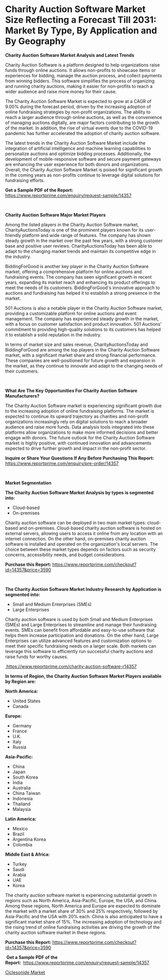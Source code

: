 <p><h1>Charity Auction Software Market Size Reflecting a Forecast Till 2031: Market By Type, By Application and By Geography</h1></p><p><strong>Charity Auction Software Market Analysis and Latest Trends</strong></p>
<p><p>Charity Auction Software is a platform designed to help organizations raise funds through online auctions. It allows non-profits to showcase items or experiences for bidding, manage the auction process, and collect payments from winning bidders. This software simplifies the process of organizing and running charity auctions, making it easier for non-profits to reach a wider audience and raise more money for their cause.</p><p>The Charity Auction Software Market is expected to grow at a CAGR of 9.00% during the forecast period, driven by the increasing adoption of online fundraising strategies by non-profit organizations. The ability to reach a larger audience through online auctions, as well as the convenience of managing auctions digitally, are major factors contributing to the growth of the market. In addition, the rise of virtual events due to the COVID-19 pandemic has further accelerated the adoption of charity auction software.</p><p>The latest trends in the Charity Auction Software Market include the integration of artificial intelligence and machine learning capabilities to personalize auctions and optimize bidding processes. Additionally, the development of mobile-responsive software and secure payment gateways are enhancing the user experience for both donors and organizations. Overall, the Charity Auction Software Market is poised for significant growth in the coming years as non-profits continue to leverage digital solutions for fundraising efforts.</p></p>
<p><strong>Get a Sample PDF of the Report:&nbsp;</strong> <a href="https://www.reportprime.com/enquiry/request-sample/14357">https://www.reportprime.com/enquiry/request-sample/14357</a></p>
<p>&nbsp;</p>
<p><strong>Charity Auction Software Major Market Players</strong></p>
<p><p>Among the listed players in the Charity Auction Software market, CharityAuctionsToday is one of the prominent players known for its user-friendly platform and wide range of features. The company has shown steady growth in the market over the past few years, with a strong customer base and positive user reviews. CharityAuctionsToday has been able to adapt to the changing market trends and maintain its competitive edge in the industry.</p><p>BiddingForGood is another key player in the Charity Auction Software market, offering a comprehensive platform for online auctions and fundraising events. The company has seen significant growth in recent years, expanding its market reach and enhancing its product offerings to meet the needs of its customers. BiddingForGood's innovative approach to auctions and fundraising has helped it to establish a strong presence in the market.</p><p>501 Auctions is also a notable player in the Charity Auction Software market, providing a customizable platform for online auctions and event management. The company has experienced steady growth in the market, with a focus on customer satisfaction and product innovation. 501 Auctions' commitment to providing high-quality solutions to its customers has helped it to establish a solid reputation in the industry.</p><p>In terms of market size and sales revenue, CharityAuctionsToday and BiddingForGood are among the top players in the Charity Auction Software market, with a significant market share and strong financial performance. These companies are well-positioned for future growth and expansion in the market, as they continue to innovate and adapt to the changing needs of their customers.</p></p>
<p>&nbsp;</p>
<p><strong>What Are The Key Opportunities For Charity Auction Software Manufacturers?</strong></p>
<p><p>The Charity Auction Software market is experiencing significant growth due to the increasing adoption of online fundraising platforms. The market is expected to continue its upward trajectory as charities and non-profit organizations increasingly rely on digital solutions to reach a broader audience and raise more funds. Data analysis tools integrated into these platforms allow organizations to make more informed decisions and better engage with donors. The future outlook for the Charity Auction Software market is highly positive, with continued innovation and advancements expected to drive further growth and impact in the non-profit sector.</p></p>
<p><strong>Inquire or Share Your Questions If Any Before Purchasing This Report:</strong> <a href="https://www.reportprime.com/enquiry/pre-order/14357">https://www.reportprime.com/enquiry/pre-order/14357</a></p>
<p>&nbsp;</p>
<p><strong>Market Segmentation</strong></p>
<p><strong>The Charity Auction Software Market Analysis by types is segmented into:</strong></p>
<p><ul><li>Cloud-based</li><li>On-premises</li></ul></p>
<p><p>Charity auction software can be deployed in two main market types: cloud-based and on-premises. Cloud-based charity auction software is hosted on external servers, allowing users to access it online from any location with an internet connection. On the other hand, on-premises charity auction software is installed and operated on the organization's local servers. The choice between these market types depends on factors such as security concerns, accessibility needs, and budget considerations.</p></p>
<p><strong>Purchase this Report:&nbsp;</strong><a href="https://www.reportprime.com/checkout?id=14357&price=3590">https://www.reportprime.com/checkout?id=14357&price=3590</a></p>
<p>&nbsp;</p>
<p><strong>The Charity Auction Software Market Industry Research by Application is segmented into:</strong></p>
<p><ul><li>Small and Medium Enterprises (SMEs)</li><li>Large Enterprises</li></ul></p>
<p><p>Charity auction software is used by both Small and Medium Enterprises (SMEs) and Large Enterprises to streamline and manage their fundraising events. SMEs can benefit from affordable and easy-to-use software that helps them increase participation and donations. On the other hand, Large Enterprises can utilize advanced features and customization options to meet their specific fundraising needs on a larger scale. Both markets can leverage this software to efficiently run successful charity auctions and raise funds for worthy causes.</p></p>
<p><a href="https://www.reportprime.com/charity-auction-software-r14357">&nbsp;https://www.reportprime.com/charity-auction-software-r14357</a></p>
<p><strong>In terms of Region, the Charity Auction Software Market Players available by Region are:</strong></p>
<p>
    <p> <strong> North America: </strong>
        <ul>
            <li>United States</li>
            <li>Canada</li>
        </ul>
        </p> 
    <p> <strong> Europe: </strong>
        <ul>
            <li>Germany</li>
            <li>France</li>
            <li>U.K.</li>
            <li>Italy</li>
            <li>Russia</li>
        </ul>
        </p> 
    <p> <strong> Asia-Pacific: </strong>
        <ul>
            <li>China</li>
            <li>Japan</li>
            <li>South Korea</li>
            <li>India</li>
            <li>Australia</li>
            <li>China Taiwan</li>
            <li>Indonesia</li>
            <li>Thailand</li>
            <li>Malaysia</li>
        </ul>
        </p> 
    <p> <strong> Latin America: </strong>
        <ul>
            <li>Mexico</li>
            <li>Brazil</li>
            <li>Argentina Korea</li>
            <li>Colombia</li>
        </ul>
        </p> 
    <p> <strong> Middle East & Africa: </strong>
        <ul>
            <li>Turkey</li>
            <li>Saudi</li>
            <li>Arabia</li>
            <li>UAE</li>
            <li>Korea</li>
        </ul>
    </p>
    </p>
<p><p>The charity auction software market is experiencing substantial growth in regions such as North America, Asia-Pacific, Europe, the USA, and China. Among these regions, North America and Europe are expected to dominate the market with a market share of 30% and 25% respectively, followed by Asia-Pacific and the USA with 20% each. China is also anticipated to have a significant market share of 15%. The increasing adoption of technology and the rising trend of online fundraising activities are driving the growth of the charity auction software market in these regions.</p></p>
<p><strong>Purchase this Report: </strong><a href="https://www.reportprime.com/checkout?id=14357&price=3590">https://www.reportprime.com/checkout?id=14357&price=3590</a></p>
<p>&nbsp;<strong>Get a Sample PDF of the Report:&nbsp;&nbsp;</strong><a href="https://www.reportprime.com/enquiry/request-sample/14357">https://www.reportprime.com/enquiry/request-sample/14357</a></p>
<p><strong></strong></p>
<p><p><a href="https://github.com/dimitrishawkinswaynenp91rgz/Market-Research-Report-List-4/blob/main/ciclesonide-market.md">Ciclesonide Market</a></p></p>